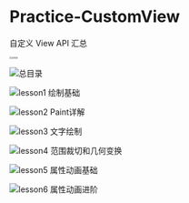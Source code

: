 # Practice-CustomView
自定义 View API 汇总

<img src="https://github.com/Geekholt/Practice-CustomView/blob/master/image/%E6%80%BB%E7%9B%AE%E5%BD%95.jpeg" alt="总目录" style="zoom:25%;" />

![总目录](https://github.com/Geekholt/Practice-CustomView/blob/master/image/%E6%80%BB%E7%9B%AE%E5%BD%95.jpeg)

![lesson1 绘制基础](https://github.com/Geekholt/Practice-CustomView/blob/master/image/lesson1%20%E7%BB%98%E5%88%B6%E5%9F%BA%E7%A1%80.jpeg)

![lesson2 Paint详解](https://github.com/Geekholt/Practice-CustomView/blob/master/image/lesson2%20Paint%E8%AF%A6%E8%A7%A3.jpeg)

![lesson3 文字绘制](https://github.com/Geekholt/Practice-CustomView/blob/master/image/lesson3%20%E6%96%87%E5%AD%97%E7%BB%98%E5%88%B6.jpeg)

![lesson4 范围裁切和几何变换](https://github.com/Geekholt/Practice-CustomView/blob/master/image/lesson4%20%E8%8C%83%E5%9B%B4%E8%A3%81%E5%88%87%E5%92%8C%E5%87%A0%E4%BD%95%E5%8F%98%E6%8D%A2.jpeg)

![lesson5 属性动画基础](https://github.com/Geekholt/Practice-CustomView/blob/master/image/lesson5%20%E5%B1%9E%E6%80%A7%E5%8A%A8%E7%94%BB%E5%9F%BA%E7%A1%80.jpeg)

![lesson6 属性动画进阶](https://github.com/Geekholt/Practice-CustomView/blob/master/image/lesson6%20%E5%B1%9E%E6%80%A7%E5%8A%A8%E7%94%BB%E8%BF%9B%E9%98%B6.jpeg)

